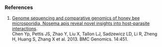 ### References

1.  [Genome sequencing and comparative genomics of honey bee
    microsporidia, Nosema apis reveal novel insights into host-parasite
    interactions](http://europepmc.org/abstract/MED/23829473).\
    Chen Yp, Pettis JS, Zhao Y, Liu X, Tallon LJ, Sadzewicz LD, Li R,
    Zheng H, Huang S, Zhang X et al. 2013. BMC Genomics. 14:451.

